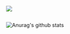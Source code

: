 ![](https://www.urad.com.tw/wp-content/uploads/2015/08/giphy.gif)
## 
![Anurag's github stats](https://github-readme-stats.vercel.app/api?username=eric88525&show_icons=true&theme=dark)
